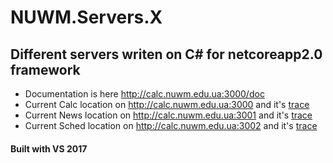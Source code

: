 # NUWM.Servers.X

## Different servers writen on __C# for netcoreapp2.0__ framework

* Documentation is here http://calc.nuwm.edu.ua:3000/doc
* Current Calc location on http://calc.nuwm.edu.ua:3000 and it's [trace](http://calc.nuwm.edu.ua:3000/itrace)
* Current News location on http://calc.nuwm.edu.ua:3001 and it's [trace](http://calc.nuwm.edu.ua:3001/itrace)
* Current Sched location on http://calc.nuwm.edu.ua:3002 and it's [trace](http://calc.nuwm.edu.ua:3002/itrace)

#### Built with VS 2017
